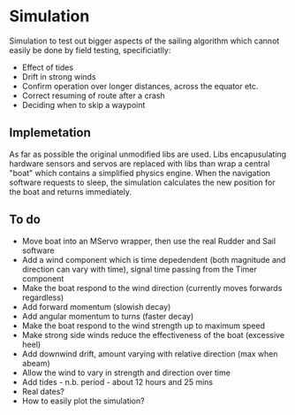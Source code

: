 # Simulation
Simulation to test out bigger aspects of the sailing algorithm which cannot easily be done by field testing, specificiatlly:

* Effect of tides
* Drift in strong winds
* Confirm operation over longer distances, across the equator etc.
* Correct resuming of route after a crash
* Deciding when to skip a waypoint

## Implemetation
As far as possible the original unmodified libs are used.  Libs encapusulating hardware sensors and servos are 
replaced with libs than wrap a central "boat" which contains a simplified physics engine.  When the navigation software
requests to sleep, the simulation calculates the new position for the boat and returns immediately.

## To do
* Move boat into an MServo wrapper, then use the real Rudder and Sail software
* Add a wind component which is time depedendent (both magnitude and direction can vary with time), signal time
  passing from the Timer component
* Make the boat respond to the wind direction (currently moves forwards regardless)
* Add forward momentum (slowish decay)
* Add angular momentum to turns (faster decay)
* Make the boat respond to the wind strength up to maximum speed
* Make strong side winds reduce the effectiveness of the boat (excessive heel)
* Add downwind drift, amount varying with relative direction (max when abeam)
* Allow the wind to vary in strength and direction over time
* Add tides - n.b. period - about 12 hours and 25 mins
* Real dates?
* How to easily plot the simulation?

